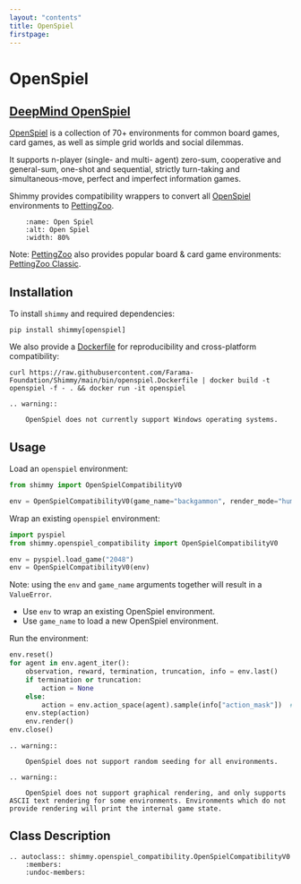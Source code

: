 ```yaml
---
layout: "contents"
title: OpenSpiel
firstpage:
---
```


# OpenSpiel

## [DeepMind OpenSpiel](https://github.com/deepmind/open_spiel)

[OpenSpiel](https://github.com/deepmind/open_spiel) is a collection of 70+ environments for common board games, card games, as well as simple grid worlds and social dilemmas.

It supports n-player (single- and multi- agent) zero-sum, cooperative and general-sum, one-shot and sequential, strictly turn-taking and simultaneous-move, perfect and imperfect information games.

Shimmy provides compatibility wrappers to convert all [OpenSpiel](https://github.com/deepmind/open_spiel) environments to [PettingZoo](https://pettingzoo.farama.org/).


```{figure} /_static/img/openspiel.png
    :name: Open Spiel
    :alt: Open Spiel
    :width: 80%

```

Note: [PettingZoo](https://pettingzoo.farama.org/) also provides popular board & card game environments: [PettingZoo Classic](https://pettingzoo.farama.org/environments/classic/). 

## Installation
To install `shimmy` and required dependencies:

```
pip install shimmy[openspiel]
```

We also provide a [Dockerfile](https://github.com/Farama-Foundation/Shimmy/blob/main/bin/openspiel.Dockerfile) for reproducibility and cross-platform compatibility:

```
curl https://raw.githubusercontent.com/Farama-Foundation/Shimmy/main/bin/openspiel.Dockerfile | docker build -t openspiel -f - . && docker run -it openspiel
```

```{eval-rst}
.. warning::

    OpenSpiel does not currently support Windows operating systems.
```

## Usage

Load an `openspiel` environment:
```python
from shimmy import OpenSpielCompatibilityV0

env = OpenSpielCompatibilityV0(game_name="backgammon", render_mode="human")
```

Wrap an existing `openspiel` environment:
```python
import pyspiel
from shimmy.openspiel_compatibility import OpenSpielCompatibilityV0

env = pyspiel.load_game("2048")
env = OpenSpielCompatibilityV0(env)
```

Note: using the `env` and `game_name` arguments together will result in a `ValueError`.

* Use `env` to wrap an existing OpenSpiel environment.
* Use `game_name` to load a new OpenSpiel environment.

Run the environment:
```python
env.reset()
for agent in env.agent_iter():
    observation, reward, termination, truncation, info = env.last()
    if termination or truncation:
        action = None
    else:
        action = env.action_space(agent).sample(info["action_mask"])  # this is where you would insert your policy
    env.step(action)
    env.render()
env.close()
```
```{eval-rst}
.. warning::

    OpenSpiel does not support random seeding for all environments.
```

```{eval-rst}
.. warning::

    OpenSpiel does not support graphical rendering, and only supports ASCII text rendering for some environments. Environments which do not provide rendering will print the internal game state.
```

[//]: # ()
[//]: # (### Rendering)

[//]: # (OpenSpiel does not support graphical rendering, and only supports ASCII text rendering for some environments. Calling `env.render&#40;&#41;` for environments which do not provide rendering will print the internal game state.)

[//]: # ()
[//]: # (* ASCII text visualization &#40;Backgammon&#41;:)

[//]: # ()
[//]: # (```)

[//]: # (+------|------+)

[//]: # (|o...x.|x....o|)

[//]: # (|o...x.|x....o|)

[//]: # (|o...x.|x.....|)

[//]: # (|o.....|x.....|)

[//]: # (|o.....|x.....|)

[//]: # (|      |      |)

[//]: # (|x.....|o.....|)

[//]: # (|x.....|o.....|)

[//]: # (|x...o.|o.....|)

[//]: # (|x...o.|o....x|)

[//]: # (|x...o.|o....x|)

[//]: # (+------|------+)

[//]: # (Turn: o)

[//]: # (Dice: 16)

[//]: # (Bar:)

[//]: # (Scores, X: 0, O: 0)

[//]: # (```)

[//]: # ()
[//]: # (* Internal state representation &#40;Chess&#41;:)

[//]: # (```)

[//]: # (* rnbqkbnr/pppppppp/8/8/8/8/PPPPPPPP/RNBQKBNR w KQkq - 0 1)

[//]: # (```)

## Class Description
```{eval-rst}
.. autoclass:: shimmy.openspiel_compatibility.OpenSpielCompatibilityV0
    :members:
    :undoc-members:
```
